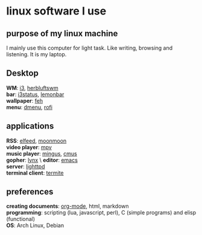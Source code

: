 # linux software I use
## purpose of my linux machine
I mainly use this computer for light task. Like writing, browsing and listening. It is my laptop.

## Desktop
**WM**: [i3](https://github.com/i3/i3), [herbluftswm](https://herbstluftwm.org/) \
**bar**: [i3status](https://github.com/i3/i3status), [lemonbar](https://github.com/LemonBoy/bar) \
**wallpaper**: [feh](https://feh.finalrewind.org/) \
**menu**: [dmenu](https://tools.suckless.org/dmenu/), [rofi](https://github.com/DaveDavenport/rofi)

## applications
**RSS**: [elfeed](https://github.com/skeeto/elfeed), [moonmoon](https://github.com/moonmoon/moonmoon) \
**video player**: [mpv](https://github.com/mpv-player/mpv) \
**music player**: [mingus](https://github.com/pft/mingus), [cmus](https://cmus.github.io/) \
**gopher**: [lynx](https://en.wikipedia.org/wiki/Lynx_(web_browser)) \
**editor**: [emacs](https://www.gnu.org/software/emacs/) \
**server**: [lighttpd](https://www.lighttpd.net/) \
**terminal client**: [termite](https://github.com/thestinger/termite)

## preferences
**creating documents**: [org-mode](https://orgmode.org/), html, markdown \
**programming**: scripting (lua, javascript, perl), C (simple programs) and elisp (functional) \
**OS**: Arch Linux, Debian
